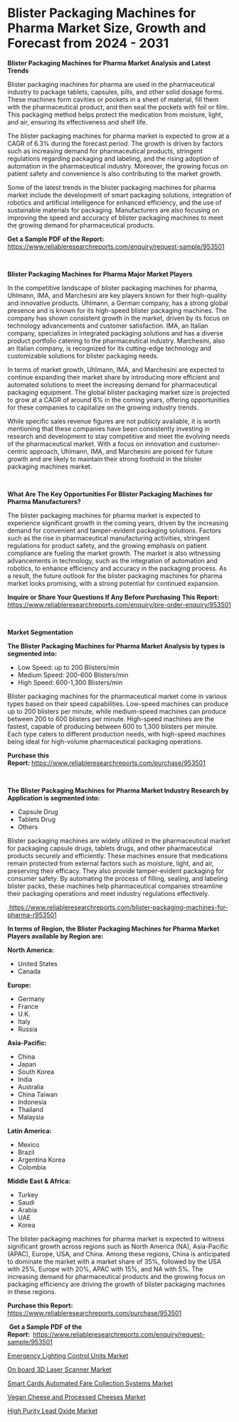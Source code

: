 <p><h1>Blister Packaging Machines for Pharma Market Size, Growth and Forecast from 2024 - 2031</h1></p><p><strong>Blister Packaging Machines for Pharma Market Analysis and Latest Trends</strong></p>
<p><p>Blister packaging machines for pharma are used in the pharmaceutical industry to package tablets, capsules, pills, and other solid dosage forms. These machines form cavities or pockets in a sheet of material, fill them with the pharmaceutical product, and then seal the pockets with foil or film. This packaging method helps protect the medication from moisture, light, and air, ensuring its effectiveness and shelf life.</p><p>The blister packaging machines for pharma market is expected to grow at a CAGR of 6.3% during the forecast period. The growth is driven by factors such as increasing demand for pharmaceutical products, stringent regulations regarding packaging and labeling, and the rising adoption of automation in the pharmaceutical industry. Moreover, the growing focus on patient safety and convenience is also contributing to the market growth.</p><p>Some of the latest trends in the blister packaging machines for pharma market include the development of smart packaging solutions, integration of robotics and artificial intelligence for enhanced efficiency, and the use of sustainable materials for packaging. Manufacturers are also focusing on improving the speed and accuracy of blister packaging machines to meet the growing demand for pharmaceutical products.</p></p>
<p><strong>Get a Sample PDF of the Report:&nbsp;</strong> <a href="https://www.reliableresearchreports.com/enquiry/request-sample/953501">https://www.reliableresearchreports.com/enquiry/request-sample/953501</a></p>
<p>&nbsp;</p>
<p><strong>Blister Packaging Machines for Pharma Major Market Players</strong></p>
<p><p>In the competitive landscape of blister packaging machines for pharma, Uhlmann, IMA, and Marchesini are key players known for their high-quality and innovative products. Uhlmann, a German company, has a strong global presence and is known for its high-speed blister packaging machines. The company has shown consistent growth in the market, driven by its focus on technology advancements and customer satisfaction. IMA, an Italian company, specializes in integrated packaging solutions and has a diverse product portfolio catering to the pharmaceutical industry. Marchesini, also an Italian company, is recognized for its cutting-edge technology and customizable solutions for blister packaging needs.</p><p>In terms of market growth, Uhlmann, IMA, and Marchesini are expected to continue expanding their market share by introducing more efficient and automated solutions to meet the increasing demand for pharmaceutical packaging equipment. The global blister packaging market size is projected to grow at a CAGR of around 6% in the coming years, offering opportunities for these companies to capitalize on the growing industry trends.</p><p>While specific sales revenue figures are not publicly available, it is worth mentioning that these companies have been consistently investing in research and development to stay competitive and meet the evolving needs of the pharmaceutical market. With a focus on innovation and customer-centric approach, Uhlmann, IMA, and Marchesini are poised for future growth and are likely to maintain their strong foothold in the blister packaging machines market.</p></p>
<p>&nbsp;</p>
<p><strong>What Are The Key Opportunities For Blister Packaging Machines for Pharma Manufacturers?</strong></p>
<p><p>The blister packaging machines for pharma market is expected to experience significant growth in the coming years, driven by the increasing demand for convenient and tamper-evident packaging solutions. Factors such as the rise in pharmaceutical manufacturing activities, stringent regulations for product safety, and the growing emphasis on patient compliance are fueling the market growth. The market is also witnessing advancements in technology, such as the integration of automation and robotics, to enhance efficiency and accuracy in the packaging process. As a result, the future outlook for the blister packaging machines for pharma market looks promising, with a strong potential for continued expansion.</p></p>
<p><strong>Inquire or Share Your Questions If Any Before Purchasing This Report:</strong> <a href="https://www.reliableresearchreports.com/enquiry/pre-order-enquiry/953501">https://www.reliableresearchreports.com/enquiry/pre-order-enquiry/953501</a></p>
<p>&nbsp;</p>
<p><strong>Market Segmentation</strong></p>
<p><strong>The Blister Packaging Machines for Pharma Market Analysis by types is segmented into:</strong></p>
<p><ul><li>Low Speed: up to 200 Blisters/min</li><li>Medium Speed: 200-600 Blisters/min</li><li>High Speed: 600-1,300 Blisters/min</li></ul></p>
<p><p>Blister packaging machines for the pharmaceutical market come in various types based on their speed capabilities. Low-speed machines can produce up to 200 blisters per minute, while medium-speed machines can produce between 200 to 600 blisters per minute. High-speed machines are the fastest, capable of producing between 600 to 1,300 blisters per minute. Each type caters to different production needs, with high-speed machines being ideal for high-volume pharmaceutical packaging operations.</p></p>
<p><strong>Purchase this Report:&nbsp;</strong><a href="https://www.reliableresearchreports.com/purchase/953501">https://www.reliableresearchreports.com/purchase/953501</a></p>
<p>&nbsp;</p>
<p><strong>The Blister Packaging Machines for Pharma Market Industry Research by Application is segmented into:</strong></p>
<p><ul><li>Capsule Drug</li><li>Tablets Drug</li><li>Others</li></ul></p>
<p><p>Blister packaging machines are widely utilized in the pharmaceutical market for packaging capsule drugs, tablets drugs, and other pharmaceutical products securely and efficiently. These machines ensure that medications remain protected from external factors such as moisture, light, and air, preserving their efficacy. They also provide tamper-evident packaging for consumer safety. By automating the process of filling, sealing, and labeling blister packs, these machines help pharmaceutical companies streamline their packaging operations and meet industry regulations effectively.</p></p>
<p><a href="https://www.reliableresearchreports.com/blister-packaging-machines-for-pharma-r953501">&nbsp;https://www.reliableresearchreports.com/blister-packaging-machines-for-pharma-r953501</a></p>
<p><strong>In terms of Region, the Blister Packaging Machines for Pharma Market Players available by Region are:</strong></p>
<p>
    <p> <strong> North America: </strong>
        <ul>
            <li>United States</li>
            <li>Canada</li>
        </ul>
        </p> 
    <p> <strong> Europe: </strong>
        <ul>
            <li>Germany</li>
            <li>France</li>
            <li>U.K.</li>
            <li>Italy</li>
            <li>Russia</li>
        </ul>
        </p> 
    <p> <strong> Asia-Pacific: </strong>
        <ul>
            <li>China</li>
            <li>Japan</li>
            <li>South Korea</li>
            <li>India</li>
            <li>Australia</li>
            <li>China Taiwan</li>
            <li>Indonesia</li>
            <li>Thailand</li>
            <li>Malaysia</li>
        </ul>
        </p> 
    <p> <strong> Latin America: </strong>
        <ul>
            <li>Mexico</li>
            <li>Brazil</li>
            <li>Argentina Korea</li>
            <li>Colombia</li>
        </ul>
        </p> 
    <p> <strong> Middle East & Africa: </strong>
        <ul>
            <li>Turkey</li>
            <li>Saudi</li>
            <li>Arabia</li>
            <li>UAE</li>
            <li>Korea</li>
        </ul>
    </p>
    </p>
<p><p>The blister packaging machines for pharma market is expected to witness significant growth across regions such as North America (NA), Asia-Pacific (APAC), Europe, USA, and China. Among these regions, China is anticipated to dominate the market with a market share of 35%, followed by the USA with 25%, Europe with 20%, APAC with 15%, and NA with 5%. The increasing demand for pharmaceutical products and the growing focus on packaging efficiency are driving the growth of blister packaging machines in these regions.</p></p>
<p><strong>Purchase this Report: </strong><a href="https://www.reliableresearchreports.com/purchase/953501">https://www.reliableresearchreports.com/purchase/953501</a></p>
<p>&nbsp;<strong>Get a Sample PDF of the Report:&nbsp;&nbsp;</strong><a href="https://www.reliableresearchreports.com/enquiry/request-sample/953501">https://www.reliableresearchreports.com/enquiry/request-sample/953501</a></p>
<p><strong></strong></p>
<p><p><a href="https://www.linkedin.com/pulse/emergency-lighting-control-units-market-report-reveals-k6hhe">Emergency Lighting Control Units Market</a></p><p><a href="https://www.linkedin.com/pulse/decoding-board-3d-laser-scanner-market-metrics-share-ufv8e">On board 3D Laser Scanner Market</a></p><p><a href="https://github.com/JennyferFeil2023/Market-Research-Report-List-1/blob/main/smart-cards-automated-fare-collection-systems-market.md">Smart Cards Automated Fare Collection Systems Market</a></p><p><a href="https://github.com/gracielawharr/Market-Research-Report-List-1/blob/main/vegan-cheese-and-processed-cheeses-market.md">Vegan Cheese and Processed Cheeses Market</a></p><p><a href="https://issuu.com/reportprime-2/docs/high-purity-lead-oxide-market-size-2030.pptx">High Purity Lead Oxide Market</a></p></p>
